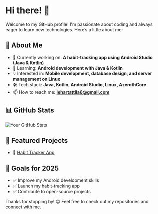 # Hi there! 👋

Welcome to my GitHub profile! I'm passionate about coding and always eager to learn new technologies. Here’s a little about me:

## 🚀 About Me
- 🔭 Currently working on: **A habit-tracking app using Android Studio (Java & Kotlin)**
- 🌱 Learning: **Android development with Java & Kotlin**
- 💡 Interested in: **Mobile development, database design, and server management on Linux**
- 🛠️ Tech stack: **Java, Kotlin, Android Studio, Linux, AzerothCore**
- 📫 How to reach me: **lehartattila6@gmail.com**

## 📊 GitHub Stats
![Your GitHub Stats](https://github-readme-stats.vercel.app/api?username=Ati61&show_icons=true&theme=radical)

## 🌟 Featured Projects
- 📱 [Habit Tracker App](https://github.com/Ati61/FocusFlow)


## 🎯 Goals for 2025
- ✅ Improve my Android development skills
- ✅ Launch my habit-tracking app
- ✅ Contribute to open-source projects

Thanks for stopping by! 😊 Feel free to check out my repositories and connect with me.

